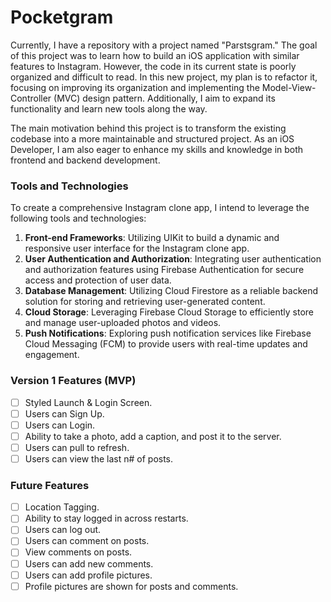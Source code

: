 # Pocketgram

Currently, I have a repository with a project named "Parstsgram." The goal of this project was to learn how to build an iOS application with similar features to Instagram. However, the code in its current state is poorly organized and difficult to read. In this new project, my plan is to refactor it, focusing on improving its organization and implementing the Model-View-Controller (MVC) design pattern. Additionally, I aim to expand its functionality and learn new tools along the way.

The main motivation behind this project is to transform the existing codebase into a more maintainable and structured project. As an iOS Developer, I am also eager to enhance my skills and knowledge in both frontend and backend development.

### Tools and Technologies

To create a comprehensive Instagram clone app, I intend to leverage the following tools and technologies:

1. **Front-end Frameworks**: Utilizing UIKit to build a dynamic and responsive user interface for the Instagram clone app.
2. **User Authentication and Authorization**: Integrating user authentication and authorization features using Firebase Authentication for secure access and protection of user data.
3. **Database Management**: Utilizing Cloud Firestore as a reliable backend solution for storing and retrieving user-generated content.
4. **Cloud Storage**: Leveraging Firebase Cloud Storage to efficiently store and manage user-uploaded photos and videos.
5. **Push Notifications**: Exploring push notification services like Firebase Cloud Messaging (FCM) to provide users with real-time updates and engagement.

<!-- 6. **Image Processing**: Implementing image processing functionalities such as resizing, cropping, and applying filters using libraries like Sharp, GraphicsMagick, or ImageMagick. -->

### Version 1 Features (MVP)

- [ ] Styled Launch & Login Screen.
- [ ] Users can Sign Up.
- [ ] Users can Login.
- [ ] Ability to take a photo, add a caption, and post it to the server.
- [ ] Users can pull to refresh.
- [ ] Users can view the last n# of posts.

### Future Features

- [ ] Location Tagging.
- [ ] Ability to stay logged in across restarts.
- [ ] Users can log out.
- [ ] Users can comment on posts.
- [ ] View comments on posts.
- [ ] Users can add new comments.
- [ ] Users can add profile pictures.
- [ ] Profile pictures are shown for posts and comments.

